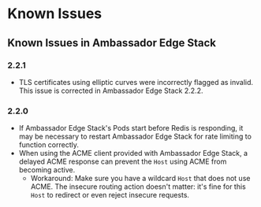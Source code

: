 # Known Issues

## Known Issues in Ambassador Edge Stack

### 2.2.1

* TLS certificates using elliptic curves were incorrectly flagged as invalid. This issue is corrected in Ambassador Edge Stack 2.2.2.

### 2.2.0

* If Ambassador Edge Stack's Pods start before Redis is responding, it may be necessary to restart Ambassador Edge Stack for rate limiting to function correctly.
* When using the ACME client provided with Ambassador Edge Stack, a delayed ACME response can prevent the `Host` using ACME from becoming active.
  * Workaround: Make sure you have a wildcard `Host` that does not use ACME. The insecure routing action doesn't matter: it's fine for this `Host` to redirect or even reject insecure requests.
